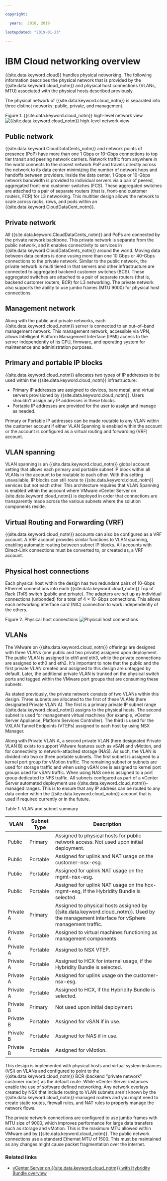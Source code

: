 ```yaml
---

copyright:

  years:  2016, 2019

lastupdated: "2019-01-23"

---
```


# IBM Cloud networking overview

{{site.data.keyword.cloud}} handles physical networking. The following information describes the physical network that is provided by the {{site.data.keyword.cloud_notm}} and physical host connections (VLANs, MTU) associated with the physical hosts described previously.

The physical network of {{site.data.keyword.cloud_notm}} is separated into three distinct networks: public, private, and management.

Figure 1. {{site.data.keyword.cloud_notm}} high-level network view
![{{site.data.keyword.cloud_notm}} high-level network view](vcsnsxt-ic4vcloud.svg)

## Public network

{{site.data.keyword.CloudDataCents_notm}} and network points of presence (PoP) have more than one 1 Gbps or 10-Gbps connections to top tier transit and peering network carriers. Network traffic from anywhere in the world connects to the closest network PoP and travels directly across the network to its data center minimizing the number of network hops and handoffs between providers. Inside the data center, 1 Gbps or 10-Gbps network bandwidth is provided to individual servers via a pair of peered, aggregated front-end customer switches (FCS). These aggregated switches are attached to a pair of separate routers (that is, front-end customer routers, FCR) for L3 networking. This multitier design allows the network to scale across racks, rows, and pods within an {{site.data.keyword.CloudDataCent_notm}}.

## Private network

All {{site.data.keyword.CloudDataCents_notm}} and PoPs are connected by the private network backbone. This private network is separate from the public network, and it enables connectivity to services in {{site.data.keyword.CloudDataCents_notm}} around the world. Moving data between data centers is done vusing more than one 10 Gbps or 40-Gbps connections to the private network. Similar to the public network, the private network is multi tiered in that servers and other infrastructure are connected to aggregated backend customer switches (BCS). These aggregated switches are attached to a pair of separate routers (that is, backend customer routers, BCR) for L3 networking. The private network also supports the ability to use jumbo frames (MTU 9000) for physical host connections.

## Management network

Along with the public and private networks, each {{site.data.keyword.cloud_notm}} server is connected to an out–of–band management network. This management network, accessible via VPN, allows Intelligent Platform Management Interface (IPMI) access to the server independently of its CPU, firmware, and operating system for maintenance and administration purposes.

## Primary and portable IP blocks

{{site.data.keyword.cloud_notm}} allocates two types of IP addresses to be used within the  {{site.data.keyword.cloud_notm}} infrastructure:
* Primary IP addresses are assigned to devices, bare metal, and virtual servers provisioned by {{site.data.keyword.cloud_notm}}. Users shouldn't assign any IP addresses in these blocks.
* Portable IP addresses are provided for the user to assign and manage as needed.

Primary or Portable IP addresses can be made routable to any VLAN within the customer account if either VLAN Spanning is enabled within the account or the account is configured as a virtual routing and forwarding (VRF) account.

## VLAN spanning

VLAN spanning is an {{site.data.keyword.cloud_notm}} global account setting that allows each primary and portable subnet IP block within all VLANs in the account to be routable to each other. With this setting unavailable, IP blocks can still route to {{site.data.keyword.cloud_notm}} services but not each other. This architecture requires that VLAN Spanning is enabled within the account where VMware vCenter Server on {site.data.keyword.cloud_notm}} is deployed in order that connections are transparently made across the various subnets where the solution components reside.

## Virtual Routing and Forwarding (VRF)

{{site.data.keyword.cloud_notm}} accounts can also be configured as a VRF account. A VRF account provides similar functions to VLAN spanning, enabling automatic routing between subnet IP blocks. All accounts with Direct-Link connections must be converted to, or created as, a VRF account.

## Physical host connections

Each physical host within the design has two redundant pairs of 10-Gbps Ethernet connections into each {{site.data.keyword.cloud_notm}} Top of Rack (ToR) switch (public and private). The adapters are set up as individual connections (unbonded) for a total of 4 × 10-Gbps connections. This allows each networking interface card (NIC) connection to work independently of the others.

Figure 2. Physical host connections
![Physical host connections](vcsnsxt-host-connections.svg)

## VLANs

The VMware on {{site.data.keyword.cloud_notm}} offerings are designed with three VLANs (one public and two private) assigned upon deployment. The public VLAN is assigned to eth1 and eth3, while the private connections are assigned to eth0 and eth2. It's important to note that the public and the first private VLAN created and assigned to this design are untagged by default. Later, the additional private VLAN is trunked on the physical switch ports and tagged within the VMware port groups that are consuming these subnets.

As stated previously, the private network consists of two VLANs within this design. Three subnets are allocated to the first of these VLANs (here designated Private VLAN A). The first is a primary private IP subnet range {{site.data.keyword.cloud_notm}} assigns to the physical hosts. The second subnet is used for management virtual machines (for example, vCenter Server Appliance, Platform Services Controller). The third is used for the VXLAN Tunnel Endpoints (VTEPs) assigned to each host by using NSX Manager.

Along with Private VLAN A, a second private VLAN (here designated Private VLAN B) exists to support VMware features such as vSAN and vMotion, and for connectivity to network-attached storage (NAS). As such, the VLAN is divided into two or three portable subnets. The first subnet is assigned to a kernel port group for vMotion traffic. The remaining subnet or subnets are used for storage traffic and when using vSAN one is assigned to kernel port groups used for vSAN traffic. When using NAS one is assigned to a port group dedicated to NFS traffic. All subnets configured as part of a vCenter Server automated deployment use {{site.data.keyword.cloud_notm}}-managed ranges. This is to ensure that any IP address can be routed to any data center within the {{site.data.keyword.cloud_notm}} account that is used if required currently or in the future.

Table 1. VLAN and subnet summary

VLAN 	|Subnet Type 	|Description
---|---|---
Public 	|Primary 	|Assigned to physical hosts for public network access. Not used upon initial deployment.
Public	|Portable 	|Assigned for uplink and NAT usage on the customer-nsx-esg.
Public	|Portable 	|Assigned for uplink NAT usage on the mgmt-nsx-esg.
Public	|Portable 	|Assigned for uplink NAT usage on the hcx-mgmt-esg, if the Hybridity Bundle is selected.
Private A 	|Primary 	  |Assigned to physical hosts assigned by {{site.data.keyword.cloud_notm}}. Used by the management interface for vSphere management traffic.
Private A 	|Portable 	|Assigned to virtual machines functioning as management components.
Private A 	|Portable 	|Assigned to NSX VTEP.
Private A 	|Portable 	|Assigned to HCX for internal usage, if the Hybridity Bundle is selected.
Private A 	|Portable 	|Assigned for uplink usage on the customer-nsx-esg.
Private A 	|Portable 	|Assigned to HCX, if the Hybridity Bundle is selected.
Private B	  |Primary	  |Not used upon initial deployment.
Private B 	|Portable 	|Assigned for vSAN if in use.
Private B 	|Portable 	|Assigned for NAS if in use.
Private B 	|Portable 	|Assigned for vMotion.

This design is implemented with physical hosts and virtual system instances (VSI) on VLANs and configured to point to the {{site.data.keyword.cloud_notm}} BCR (backend “private network” customer router) as the default route. While vCenter Server instances enable the use of software defined networking. Any network overlays created by NSX that include routing to VLAN subnets aren't known by the {{site.data.keyword.cloud_notm}}-managed routers and you might need to create static routes, firewall rules, and NAT rules to properly manage the network flows.

The private network connections are configured to use jumbo frames with MTU size of 9000, which improves performance for large data transfers such as storage and vMotion. This is the maximum MTU allowed within VMware and by {{site.data.keyword.cloud_notm}}. The public network connections use a standard Ethernet MTU of 1500. This must be maintained as any changes might cause packet fragmentation over the internet.

### Related links

* [vCenter Server on {{site.data.keyword.cloud_notm}} with Hybridity Bundle overview](/docs/services/vmwaresolutions/archiref/vcs?topic=vmware-solutions-vcenter-server-on-ibm-cloud-with-hybridity-bundle-overview)
